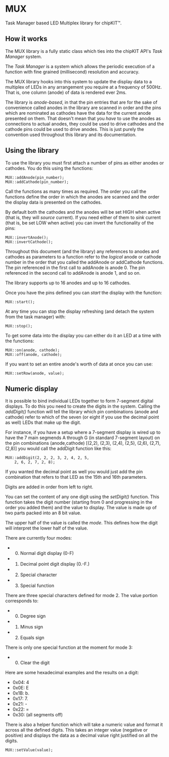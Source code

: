 MUX
===

Task Manager based LED Multiplex library for
chipKIT™.

How it works
------------

The MUX library is a fully static class which ties
into the chipKIT API's *Task Manager* system. 

The *Task Manager* is a system which allows the periodic
execution of a function with fine grained (millisecond)
resolution and accuracy.

The MUX library hooks into this system to update the
display data to a multiplex of LEDs in any arrangement
you require at a frequency of 500Hz.  That is, one
column (anode) of data is rendered ever 2ms.

The library is *anode-based*, in that the pin entries
that are for the sake of convenience called anodes
in the library are scanned in order and the pins
which are nominated as cathodes have the data for the
current anode presented on them.  That doesn't mean
that you *have* to use the anodes as connections to
actual anodes, they could be used to drive cathodes
and the cathode pins could be used to drive anodes. This
is just purely the convention used throughout this
library and its documentation.

Using the library
-----------------

To use the library you must first attach a number of
pins as either anodes or cathodes.  You do this using
the functions:

    MUX::addAnode(pin_number);
    MUX::addCathode(pin_number);

Call the functions as many times as required.  The
order you call the functions define the order in 
which the anodes are scanned and the order the display
data is presented on the cathodes.

By default both the cathodes and the anodes will
be set HIGH when active (that is, they will *source*
current).  If you need either of them to *sink* current
(that is, be set LOW when active) you can invert the
functionality of the pins:

    MUX::invertAnode();
    MUX::invertCathode();

Throughout this document (and the library) any
references to anodes and cathodes as parameters to
a function refer to the *logical* anode or cathode
number in the order that you called the addAnode or
addCathode functions.  The pin referenced in the
first call to addAnode is anode 0.  The pin referenced
in the second call to addAnode is anode 1, and so on.

The library supports up to 16 anodes and up to 16 
cathodes.

Once you have the pins defined you can *start* the
display with the function:

    MUX::start();

At any time you can stop the display refreshing (and
detach the system from the task manager) with:

    MUX::stop();

To get some data into the display you can either do
it an LED at a time with the functions:

    MUX::on(anode, cathode);
    MUX::off(anode, cathode);

If you want to set an entire anode's worth of data at
once you can use:

    MUX::setRow(anode, value);

Numeric display
---------------

It is possible to bind individual LEDs together to
form 7-segment digital displays.  To do this you need
to create the digits in the system.  Calling the
*addDigit()* function will tell the library which pin
combinations (anode and cathode) refer to which of the
seven (or eight if you use the decimal point as well)
LEDs that make up the digit.

For instance, if you have a setup where a 7-segment
display is wired up to have the 7 main segmends A
through G (in standard 7-segment layout) on the pin
combinations (anode,cathode) [(2,2), (2,3), (2,4),
(2,5), (2,6), (2,7), (2,8)] you would call the
addDigit function like this:

    MUX::addDigit(2, 2, 2, 3, 2, 4, 2, 5,
        2, 6, 2, 7, 2, 8);

If you wanted the decimal point as well you would just
add the pin combination that refers to that LED as
the 15th and 16th parameters.

Digits are added in order from left to right.

You can set the content of any one digit using the
*setDigit()* function.  This function takes the digit
number (starting from 0 and progressing in the order
you added them) and the value to display.  The value
is made up of two parts packed into an 8 bit value.

The upper half of the value is called the *mode*.  This
defines how the digit will interpret the lower half
of the value.

There are currently four modes:

* 0. Normal digit display (0-F)
* 1. Decimal point digit display (0.-F.)
* 2. Special character
* 3. Special function

There are three special characters defined for 
mode 2.  The value portion corresponds to:

* 0. Degree sign
* 1. Minus sign
* 2. Equals sign

There is only one special function at the moment for
mode 3:

* 0. Clear the digit

Here are some hexadecimal examples and the results
on a digit:

* 0x04: 4
* 0x0E: E
* 0x1B: b.
* 0x17: 7.
* 0x21: -
* 0x22: =
* 0x30: (all segments off)

There is also a helper function which will take a
numeric value and format it across all the defined
digits.  This takes an integer value (negative or
positive) and displays the data as a decimal value
right justified on all the digits.

    MUX::setValue(value);

